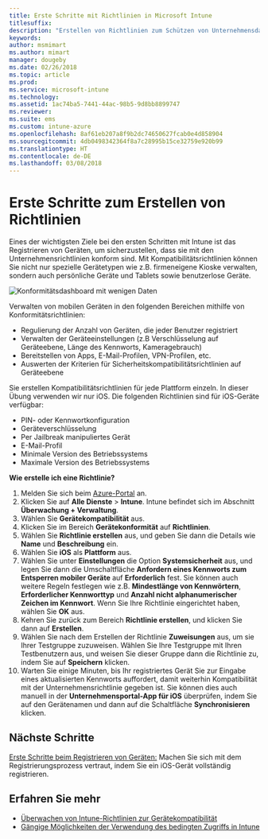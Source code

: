 ```yaml
---
title: Erste Schritte mit Richtlinien in Microsoft Intune
titlesuffix: 
description: "Erstellen von Richtlinien zum Schützen von Unternehmensdaten und Verwalten von Geräten, die Endbenutzer verwenden, um auf Unternehmensressourcen zuzugreifen."
keywords: 
author: msmimart
ms.author: mimart
manager: dougeby
ms.date: 02/26/2018
ms.topic: article
ms.prod: 
ms.service: microsoft-intune
ms.technology: 
ms.assetid: 1ac74ba5-7441-44ac-98b5-9d8bb8899747
ms.reviewer: 
ms.suite: ems
ms.custom: intune-azure
ms.openlocfilehash: 8af61eb207a8f9b2dc74650627fcab0e4d858904
ms.sourcegitcommit: 4db0498342364f8a7c28995b15ce32759e920b99
ms.translationtype: HT
ms.contentlocale: de-DE
ms.lasthandoff: 03/08/2018
---
```

# <a name="get-started-with-creating-policies"></a>Erste Schritte zum Erstellen von Richtlinien

Eines der wichtigsten Ziele bei den ersten Schritten mit Intune ist das Registrieren von Geräten, um sicherzustellen, dass sie mit den Unternehmensrichtlinien konform sind. Mit Kompatibilitätsrichtlinien können Sie nicht nur spezielle Gerätetypen wie z.B. firmeneigene Kioske verwalten, sondern auch persönliche Geräte und Tablets sowie benutzerlose Geräte.

![Konformitätsdashboard mit wenigen Daten](/intune/media/generic-compliance-dashboard.png)

Verwalten von mobilen Geräten in den folgenden Bereichen mithilfe von Konformitätsrichtlinien:

* Regulierung der Anzahl von Geräten, die jeder Benutzer registriert
* Verwalten der Geräteeinstellungen (z.B Verschlüsselung auf Geräteebene, Länge des Kennworts, Kameragebrauch)
* Bereitstellen von Apps, E-Mail-Profilen, VPN-Profilen, etc.
* Auswerten der Kriterien für Sicherheitskompatibilitätsrichtlinien auf Geräteebene

Sie erstellen Kompatibilitätsrichtlinien für jede Plattform einzeln. In dieser Übung verwenden wir nur iOS. Die folgenden Richtlinien sind für iOS-Geräte verfügbar:

* PIN- oder Kennwortkonfiguration
* Geräteverschlüsselung
* Per Jailbreak manipuliertes Gerät
* E-Mail-Profil
* Minimale Version des Betriebssystems
* Maximale Version des Betriebssystems

__Wie erstelle ich eine Richtlinie?__

1. Melden Sie sich beim [Azure-Portal](https://portal.azure.com) an.
2. Klicken Sie auf **Alle Dienste** > **Intune**. Intune befindet sich im Abschnitt **Überwachung + Verwaltung**.
3. Wählen Sie **Gerätekompatibilität** aus.
4. Klicken Sie im Bereich **Gerätekonformität** auf **Richtlinien**.
5. Wählen Sie **Richtlinie erstellen** aus, und geben Sie dann die Details wie **Name** und **Beschreibung** ein. 
6. Wählen Sie **iOS** als **Plattform** aus.
6. Wählen Sie unter **Einstellungen** die Option **Systemsicherheit** aus, und legen Sie dann die Umschaltfläche **Anfordern eines Kennworts zum Entsperren mobiler Geräte** auf **Erforderlich** fest. Sie können auch weitere Regeln festlegen wie z.B. **Mindestlänge von Kennwörtern**, **Erforderlicher Kennworttyp** und **Anzahl nicht alphanumerischer Zeichen im Kennwort**. Wenn Sie Ihre Richtlinie eingerichtet haben, wählen Sie **OK** aus.
7. Kehren Sie zurück zum Bereich **Richtlinie erstellen**, und klicken Sie dann auf **Erstellen**.
8. Wählen Sie nach dem Erstellen der Richtlinie **Zuweisungen** aus, um sie Ihrer Testgruppe zuzuweisen. Wählen Sie Ihre Testgruppe mit Ihren Testbenutzern aus, und weisen Sie dieser Gruppe dann die Richtlinie zu, indem Sie auf **Speichern** klicken.
9. Warten Sie einige Minuten, bis Ihr registriertes Gerät Sie zur Eingabe eines aktualisierten Kennworts auffordert, damit weiterhin Kompatibilität mit der Unternehmensrichtlinie gegeben ist. Sie können dies auch manuell in der **Unternehmensportal-App für iOS** überprüfen, indem Sie auf den Gerätenamen und dann auf die Schaltfläche **Synchronisieren** klicken.

## <a name="next-steps"></a>Nächste Schritte

[Erste Schritte beim Registrieren von Geräten:](get-started-enroll.md) Machen Sie sich mit dem Registrierungsprozess vertraut, indem Sie ein iOS-Gerät vollständig registrieren.

## <a name="learn-more"></a>Erfahren Sie mehr

* [Überwachen von Intune-Richtlinien zur Gerätekompatibilität](compliance-policy-monitor.md)
* [Gängige Möglichkeiten der Verwendung des bedingten Zugriffs in Intune](conditional-access-intune-common-ways-use.md)
